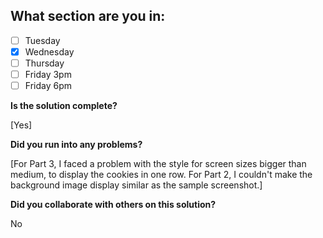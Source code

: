 <!--
  CTP STUDENTS
  Use this pull request template to provide assignment submissions.
  If you plan on continuing to work on the code, you can open the
  pull request as a DRAFT. When done open the pull request.
-->

<!--
TITLE: Include your section in the pull request title
 -->

## What section are you in:

- [ ] Tuesday
- [X] Wednesday
- [ ] Thursday
- [ ] Friday 3pm
- [ ] Friday 6pm

**Is the solution complete?**

[Yes]

**Did you run into any problems?**

[For Part 3, I faced a problem with the style for screen sizes bigger than medium, to display the cookies in one row.
For Part 2, I couldn't make the background image display similar as the sample screenshot.]

**Did you collaborate with others on this solution?**

No
<!-- Provide collaborators github usernames -->
